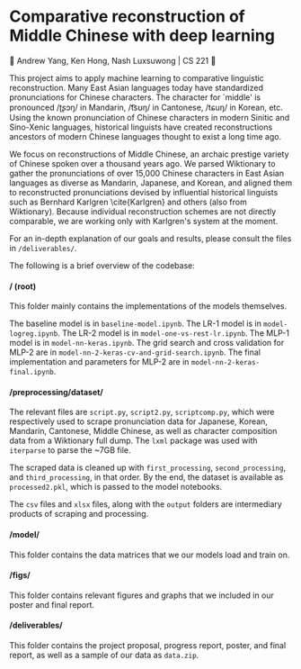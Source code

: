 # Comparative reconstruction of Middle Chinese with deep learning

🌲 Andrew Yang, Ken Hong, Nash Luxsuwong | CS 221 🌲

This project aims to apply machine learning to comparative linguistic reconstruction. Many East Asian languages today have standardized pronunciations for Chinese characters. The character for `middle' is pronounced /ʈʂɔŋ/ in Mandarin, /t͡sʊŋ/ in Cantonese, /tɕuŋ/ in Korean, etc. Using the known pronunciation of Chinese characters in modern Sinitic and Sino-Xenic languages, historical linguists have created reconstructions ancestors of modern Chinese languages thought to exist a long time ago.

We focus on reconstructions of Middle Chinese, an archaic prestige variety of Chinese spoken over a thousand years ago. We parsed Wiktionary to gather the pronunciations of over 15,000 Chinese characters in East Asian languages as diverse as Mandarin, Japanese, and Korean, and aligned them to reconstructed pronunciations devised by influential historical linguists such as Bernhard Karlgren \cite{Karlgren} and others (also from Wiktionary). Because individual reconstruction schemes are not directly comparable, we are working only with Karlgren's system at the moment. 

For an in-depth explanation of our goals and results, please consult the files in `/deliverables/`.

The following is a brief overview of the codebase:

#### / (root)

This folder mainly contains the implementations of the models themselves.

The baseline model is in `baseline-model.ipynb`. The LR-1 model is in `model-logreg.ipynb`. The LR-2 model is in `model-one-vs-rest-lr.ipynb`. The MLP-1 model is in `model-nn-keras.ipynb`. The grid search and cross validation for MLP-2 are in `model-nn-2-keras-cv-and-grid-search.ipynb`. The final implementation and parameters for MLP-2 are in `model-nn-2-keras-final.ipynb`. 

#### /preprocessing/dataset/

The relevant files are `script.py`, `script2.py`, `scriptcomp.py`, which were respectively used to scrape pronunciation data for Japanese, Korean, Mandarin, Cantonese, Middle Chinese, as well as character composition data from a Wiktionary full dump. The `lxml` package was used with `iterparse` to parse the ~7GB file.

The scraped data is cleaned up with `first_processing`, `second_processing`, and `third_processing`, in that order. By the end, the dataset is available as `processed2.pkl`, which is passed to the model notebooks.

The `csv` files and `xlsx` files, along with the `output` folders are intermediary products of scraping and processing.

#### /model/

This folder contains the data matrices that we our models load and train on.

#### /figs/

This folder contains relevant figures and graphs that we included in our poster and final report.

#### /deliverables/

This folder contains the project proposal, progress report, poster, and final report, as well as a sample of our data as `data.zip`.
